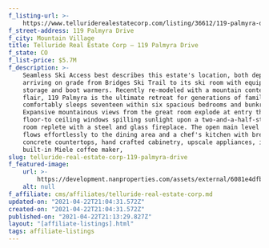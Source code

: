 ```yaml
---
f_listing-url: >-
    https://www.telluriderealestatecorp.com/listing/36612/119-palmyra-drive-mountain-village-co-81435/
f_street-address: 119 Palmyra Drive
f_city: Mountain Village
title: Telluride Real Estate Corp – 119 Palmyra Drive
f_state: CO
f_list-price: $5.7M
f_description: >-
    Seamless Ski Access best describes this estate's location, both departing and
    arriving on grade from Bridges Ski Trail to its ski room with equipment
    storage and boot warmers. Recently re-modeled with a mountain contemporary
    flair, 119 Palmyra is the ultimate retreat for generations of family that
    comfortably sleeps seventeen within six spacious bedrooms and bunkrooms.
    Expansive mountainous views from the great room explode at entry through
    floor-to ceiling windows spilling sunlight upon a two-and-a-half-story great
    room replete with a steel and glass fireplace. The open main level floorplan
    flows effortlessly to the dining area and a chef's kitchen with breakfast bar,
    concrete countertops, hand crafted cabinetry, upscale appliances, including
    built-in Miele coffee maker,
slug: telluride-real-estate-corp-119-palmyra-drive
f_featured-image:
    url: >-
        https://development.nanproperties.com/assets/external/6081e4dfb32296b018002ad7_6077da636931611de91af322_6033171aaaca320200127223333494343000000-o.jpeg
    alt: null
f_affiliate: cms/affiliates/telluride-real-estate-corp.md
updated-on: "2021-04-22T21:04:31.572Z"
created-on: "2021-04-22T21:04:31.572Z"
published-on: "2021-04-22T21:13:29.827Z"
layout: "[affiliate-listings].html"
tags: affiliate-listings
---
```

